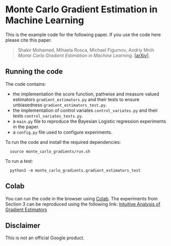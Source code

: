 # Monte Carlo Gradient Estimation in Machine Learning

This is the example code for the following  paper.  If you use the code
here please cite this paper.

> Shakir Mohamed, Mihaela Rosca, Michael Figurnov, Andriy Mnih
  *Monte Carlo Gradient Estimation in Machine Learning*.  [\[arXiv\]](https://arxiv.org/abs/1906.10652).


## Running the code

The code contains:

  * the implementation the score function, pathwise and measure valued estimators `gradient_estimators.py` and their tests to ensure unbiasedness `gradient_estimators_test.py`.
  * the implementation of control variates `control_variates.py` and their tests `control_variates_tests.py`.
  * a `main.py` file to reproduce the Bayesian Logistic regression experiments in the paper.
  * a `config.py` file used to configure experiments.

To run the code and install the required dependencies:

```
  source monte_carlo_gradients/run.sh
```

To run a test:

```
  python3 -m monte_carlo_gradients.gradient_estimators_test
```


## Colab

You can run the code in the browser using [Colab](https://colab.research.google.com). The experiments from Section 3 can be reproduced using the following link: [Intuitive Analysis of Gradient Estimators](https://colab.research.google.com/github/deepmind/mc_gradients/blob/master/monte_carlo_gradients/variance_numerical_integration.ipynb)

## Disclaimer

This is not an official Google product.
